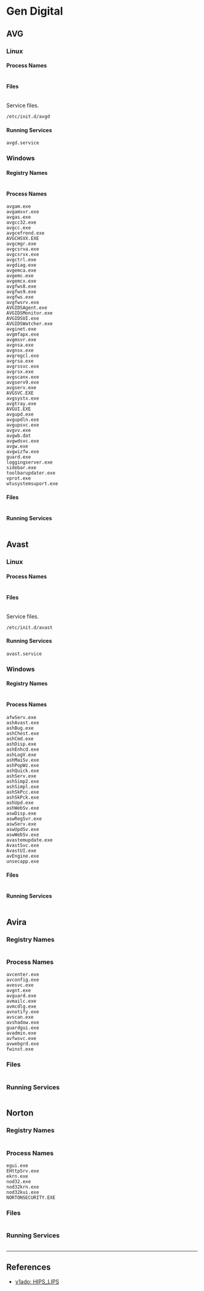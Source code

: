 # Gen Digital

## AVG

### Linux

#### Process Names

```

```

#### Files

```

```

Service files.

```
/etc/init.d/avgd
```

#### Running Services

```
avgd.service
```

### Windows

#### Registry Names

```

```

#### Process Names

```
avgam.exe
avgamsvr.exe
avgas.exe
avgcc32.exe
avgcc.exe
avgcefrend.exe
AVGCHSVX.EXE
avgcmgr.exe
avgcsrva.exe
avgcsrvx.exe
avgctrl.exe
avgdiag.exe
avgemca.exe
avgemc.exe
avgemcx.exe
avgfws8.exe
avgfws9.exe
avgfws.exe
avgfwsrv.exe
AVGIDSAgent.exe
AVGIDSMonitor.exe
AVGIDSUI.exe
AVGIDSWatcher.exe
avginet.exe
avgmfapx.exe
avgmsvr.exe
avgnsa.exe
avgnsx.exe
avgregcl.exe
avgrsa.exe
avgrssvc.exe
avgrsx.exe
avgscanx.exe
avgserv9.exe
avgserv.exe
AVGSVC.EXE
avgsystx.exe
avgtray.exe
AVGUI.EXE
avgupd.exe
avgupdln.exe
avgupsvc.exe
avgvv.exe
avgwb.dat
avgwdsvc.exe
avgw.exe
avgwizfw.exe
guard.exe
loggingserver.exe
sidebar.exe
toolbarupdater.exe
vprot.exe
wtusystemsuport.exe
```

#### Files

```

```

#### Running Services

```

```

## Avast

### Linux

#### Process Names

```

```

#### Files

```

```

Service files.

```
/etc/init.d/avast
```

#### Running Services

```
avast.service
```

### Windows

#### Registry Names

```

```

#### Process Names

```
afwServ.exe
ashAvast.exe
ashBug.exe
ashChest.exe
ashCmd.exe
ashDisp.exe
ashEnhcd.exe
ashLogV.exe
ashMaiSv.exe
ashPopWz.exe
ashQuick.exe
ashServ.exe
ashSimp2.exe
ashSimpl.exe
ashSkPcc.exe
ashSkPck.exe
ashUpd.exe
ashWebSv.exe
aswDisp.exe
aswRegSvr.exe
aswServ.exe
aswUpdSv.exe
aswWebSv.exe
avastemupdate.exe
AvastSvc.exe
AvastUI.exe
avEngine.exe
unsecapp.exe
```

#### Files

```

```

#### Running Services

```

```

## Avira

### Registry Names

```

```

### Process Names

```
avcenter.exe
avconfig.exe
avesvc.exe
avgnt.exe
avguard.exe
avmailc.exe
avmcdlg.exe
avnotify.exe
avscan.exe
avshadow.exe
guardgui.exe
avadmin.exe
avfwsvc.exe
avwebgrd.exe
fwinst.exe
```

### Files

```

```

### Running Services

```

```

## Norton

### Registry Names

```

```

### Process Names

```
egui.exe
EHttpSrv.exe
ekrn.exe
nod32.exe
nod32krn.exe
nod32kui.exe
NORTONSECURITY.EXE
```

### Files

```

```

### Running Services

```

```

---
## References

- [v1ado: HIPS_LIPS](https://github.com/v1ado/HIPS_LIPS)